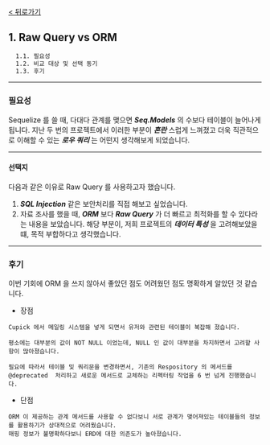 [< 뒤로가기](./README.md)

## 1. Raw Query vs ORM

```cmd
  1.1. 필요성
  1.2. 비교 대상 및 선택 동기
  1.3. 후기
```

<hr>

### 필요성

Sequelize 를 쓸 때, 다대다 관계를 맺으면 ***Seq.Models*** 의 수보다 테이블이 늘어나게 됩니다.
지난 두 번의 프로젝트에서 이러한 부분이 ***혼란*** 스럽게 느껴졌고 더욱 직관적으로 이해할 수 있는 ***로우 쿼리*** 는 어떤지 생각해보게 되었습니다.

<hr>

#### 선택지

다음과 같은 이유로 Raw Query 를 사용하고자 했습니다.

1. ***SQL Injection*** 같은 보안처리를 직접 해보고 싶었습니다.
2. 자료 조사를 했을 때, ***ORM*** 보다 ***Raw Query*** 가 더 빠르고 최적화를 할 수 있다라는 내용을 보았습니다. 해당 부분이, 저희 프로젝트의 ***데이터 특성*** 을 고려해보았을 떄, 목적 부합하다고 생각했습니다.

<hr>

### 후기

이번 기회에 ORM 을 쓰지 않아서 좋았던 점도 어려웠던 점도 명확하게 알았던 것 같습니다.

- 장점

```
Cupick 에서 메일링 시스템을 넣게 되면서 유저와 관련된 테이블이 복잡해 졌습니다.

평소에는 대부분의 값이 NOT NULL 이었는데, NULL 인 값이 대부분을 차지하면서 고려할 사항이 많아졌습니다.

필요에 따라서 테이블 및 쿼리문을 변경하면서, 기존의 Respository 의 메서드를 @deprecated  처리하고 새로운 메서드로 교체하는 리펙터링 작업을 6 번 넘게 진행했습니다. 
```

- 단점

```
ORM 이 제공하는 관계 메서드를 사용할 수 없다보니 서로 관계가 맺어져있는 테이블들의 정보를 활용하기가 상대적으로 어려웠습니다.
매핑 정보가 불명확하다보니 ERD에 대한 의존도가 높아졌습니다. 
```